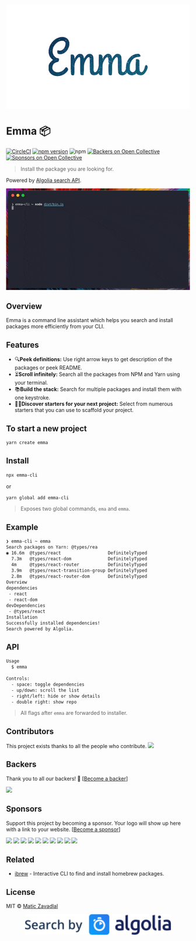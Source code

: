 <p align="center"><img src="media/emma.png" width="800" /></p>

# Emma 📦

[![CircleCI](https://circleci.com/gh/maticzav/emma-cli.svg?style=shield)](https://circleci.com/gh/maticzav/emma-cli)
[![npm version](https://badge.fury.io/js/emma-cli.svg)](https://badge.fury.io/js/emma-cli)
![npm](https://img.shields.io/npm/dt/emma-cli.svg)
[![Backers on Open Collective](https://opencollective.com/emma-cli/backers/badge.svg)](#backers) [![Sponsors on Open Collective](https://opencollective.com/emma-cli/sponsors/badge.svg)](#sponsors)

> Install the package you are looking for.

Powered by [Algolia search API](https://www.algolia.com/).

<p align="center"><img src="media/demo.gif" width="655" /></p>

## Overview

Emma is a command line assistant which helps you search and install packages more efficiently from your CLI.

## Features

- 🔍**Peek definitions:** Use right arrow keys to get description of the packages or peek README.
- ⏳**Scroll infinitely:** Search all the packages from NPM and Yarn using your terminal.
- 📚**Build the stack:** Search for multiple packages and install them with one keystroke.
- 👷‍♀️**Discover starters for your next project:** Select from numerous starters that you can use to scaffold your project.

## To start a new project

```bash
yarn create emma
```

## Install

```bash
npx emma-cli
```

or

```bash
yarn global add emma-cli
```

> Exposes two global commands, `ema` and `emma`.

## Example

```
❯ emma-cli ~ emma
Search packages on Yarn: @types/rea
◉ 16.6m  @types/react                  DefinitelyTyped
  7.3m   @types/react-dom              DefinitelyTyped
  4m     @types/react-router           DefinitelyTyped
  3.9m   @types/react-transition-group DefinitelyTyped
  2.8m   @types/react-router-dom       DefinitelyTyped
Overview
dependencies
 - react
 - react-dom
devDependencies
 - @types/react
Installation
Successfully installed dependencies!
Search powered by Algolia.
```

## API

```
Usage
  $ emma

Controls:
  - space: toggle dependencies
  - up/down: scroll the list
  - right/left: hide or show details
  - double right: show repo
```

> All flags after `emma` are forwarded to installer.

## Contributors

This project exists thanks to all the people who contribute.
<a href="graphs/contributors"><img src="https://opencollective.com/emma-cli/contributors.svg?width=890&button=false" /></a>

## Backers

Thank you to all our backers! 🙏 [[Become a backer](https://opencollective.com/emma-cli#backer)]

<a href="https://opencollective.com/emma-cli#backers" target="_blank"><img src="https://opencollective.com/emma-cli/backers.svg?width=890"></a>

## Sponsors

Support this project by becoming a sponsor. Your logo will show up here with a link to your website. [[Become a sponsor](https://opencollective.com/emma-cli#sponsor)]

<a href="https://opencollective.com/emma-cli/sponsor/0/website" target="_blank"><img src="https://opencollective.com/emma-cli/sponsor/0/avatar.svg"></a>
<a href="https://opencollective.com/emma-cli/sponsor/1/website" target="_blank"><img src="https://opencollective.com/emma-cli/sponsor/1/avatar.svg"></a>
<a href="https://opencollective.com/emma-cli/sponsor/2/website" target="_blank"><img src="https://opencollective.com/emma-cli/sponsor/2/avatar.svg"></a>
<a href="https://opencollective.com/emma-cli/sponsor/3/website" target="_blank"><img src="https://opencollective.com/emma-cli/sponsor/3/avatar.svg"></a>
<a href="https://opencollective.com/emma-cli/sponsor/4/website" target="_blank"><img src="https://opencollective.com/emma-cli/sponsor/4/avatar.svg"></a>
<a href="https://opencollective.com/emma-cli/sponsor/5/website" target="_blank"><img src="https://opencollective.com/emma-cli/sponsor/5/avatar.svg"></a>
<a href="https://opencollective.com/emma-cli/sponsor/6/website" target="_blank"><img src="https://opencollective.com/emma-cli/sponsor/6/avatar.svg"></a>
<a href="https://opencollective.com/emma-cli/sponsor/7/website" target="_blank"><img src="https://opencollective.com/emma-cli/sponsor/7/avatar.svg"></a>
<a href="https://opencollective.com/emma-cli/sponsor/8/website" target="_blank"><img src="https://opencollective.com/emma-cli/sponsor/8/avatar.svg"></a>
<a href="https://opencollective.com/emma-cli/sponsor/9/website" target="_blank"><img src="https://opencollective.com/emma-cli/sponsor/9/avatar.svg"></a>

## Related

- [ibrew](https://github.com/mischah/ibrew) - Interactive CLI to find and install homebrew packages.

## License

MIT © [Matic Zavadlal](https://github.com/maticzav)

<p align="center"><a href="https://www.algolia.com"><img src="media/algolia.svg" width="400" /></a></p>
